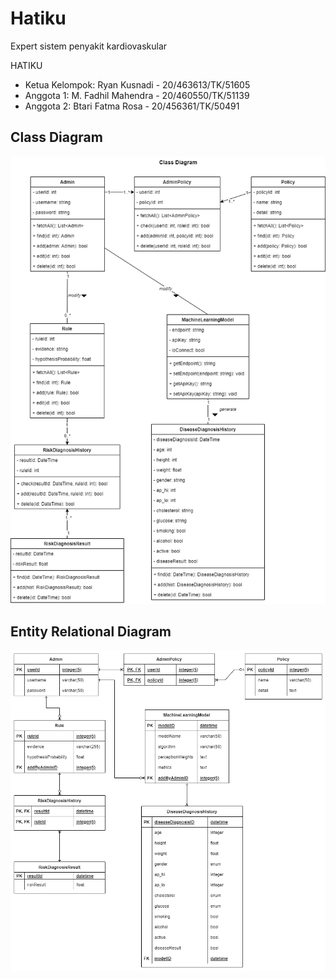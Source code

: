 # Hatiku
Expert sistem penyakit kardiovaskular

HATIKU
<ul>
  <li>Ketua Kelompok: Ryan Kusnadi - 20/463613/TK/51605</li>
  <li>Anggota 1: M. Fadhil Mahendra - 20/460550/TK/51139</li>
  <li>Anggota 2: Btari Fatma Rosa - 20/456361/TK/50491</li>
</ul>

<h2 id="class-diagram">Class Diagram</h2>
<img src="https://github.com/BetNares/Hatiku/blob/main/asset/img/Hatiku-Class%20Diagram%20-%20With%20Attribute.drawio.png?raw=true" alt="Class Diagram">

<h2 id="er-diagram">Entity Relational Diagram</h2>
<img src="https://github.com/BetNares/Hatiku/blob/6cd9abcc0ed53b6a2f470c9778ff52ecad24c62a/asset/img/ERDiagram.png" alt="Entity Relational Diagram">
